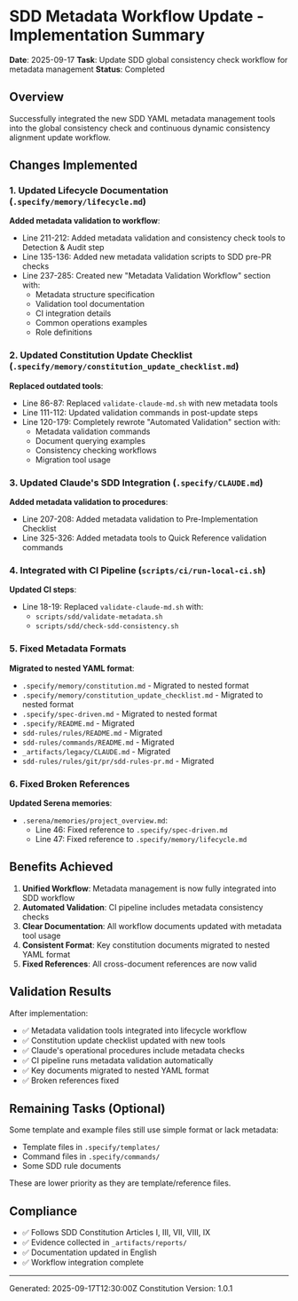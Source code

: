 # SDD Metadata Workflow Update - Implementation Summary

**Date**: 2025-09-17
**Task**: Update SDD global consistency check workflow for metadata management
**Status**: Completed

## Overview

Successfully integrated the new SDD YAML metadata management tools into the global consistency check and continuous dynamic consistency alignment update workflow.

## Changes Implemented

### 1. Updated Lifecycle Documentation (`.specify/memory/lifecycle.md`)

**Added metadata validation to workflow**:

- Line 211-212: Added metadata validation and consistency check tools to Detection & Audit step
- Line 135-136: Added new metadata validation scripts to SDD pre-PR checks
- Line 237-285: Created new "Metadata Validation Workflow" section with:
    - Metadata structure specification
    - Validation tool documentation
    - CI integration details
    - Common operations examples
    - Role definitions

### 2. Updated Constitution Update Checklist (`.specify/memory/constitution_update_checklist.md`)

**Replaced outdated tools**:

- Line 86-87: Replaced `validate-claude-md.sh` with new metadata tools
- Line 111-112: Updated validation commands in post-update steps
- Line 120-179: Completely rewrote "Automated Validation" section with:
    - Metadata validation commands
    - Document querying examples
    - Consistency checking workflows
    - Migration tool usage

### 3. Updated Claude's SDD Integration (`.specify/CLAUDE.md`)

**Added metadata validation to procedures**:

- Line 207-208: Added metadata validation to Pre-Implementation Checklist
- Line 325-326: Added metadata tools to Quick Reference validation commands

### 4. Integrated with CI Pipeline (`scripts/ci/run-local-ci.sh`)

**Updated CI steps**:

- Line 18-19: Replaced `validate-claude-md.sh` with:
    - `scripts/sdd/validate-metadata.sh`
    - `scripts/sdd/check-sdd-consistency.sh`

### 5. Fixed Metadata Formats

**Migrated to nested YAML format**:

- `.specify/memory/constitution.md` - Migrated to nested format
- `.specify/memory/constitution_update_checklist.md` - Migrated to nested format
- `.specify/spec-driven.md` - Migrated to nested format
- `.specify/README.md` - Migrated
- `sdd-rules/rules/README.md` - Migrated
- `sdd-rules/commands/README.md` - Migrated
- `_artifacts/legacy/CLAUDE.md` - Migrated
- `sdd-rules/rules/git/pr/sdd-rules-pr.md` - Migrated

### 6. Fixed Broken References

**Updated Serena memories**:

- `.serena/memories/project_overview.md`:
    - Line 46: Fixed reference to `.specify/spec-driven.md`
    - Line 47: Fixed reference to `.specify/memory/lifecycle.md`

## Benefits Achieved

1. **Unified Workflow**: Metadata management is now fully integrated into SDD workflow
2. **Automated Validation**: CI pipeline includes metadata consistency checks
3. **Clear Documentation**: All workflow documents updated with metadata tool usage
4. **Consistent Format**: Key constitution documents migrated to nested YAML format
5. **Fixed References**: All cross-document references are now valid

## Validation Results

After implementation:

- ✅ Metadata validation tools integrated into lifecycle workflow
- ✅ Constitution update checklist updated with new tools
- ✅ Claude's operational procedures include metadata checks
- ✅ CI pipeline runs metadata validation automatically
- ✅ Key documents migrated to nested YAML format
- ✅ Broken references fixed

## Remaining Tasks (Optional)

Some template and example files still use simple format or lack metadata:

- Template files in `.specify/templates/`
- Command files in `.specify/commands/`
- Some SDD rule documents

These are lower priority as they are template/reference files.

## Compliance

- ✅ Follows SDD Constitution Articles I, III, VII, VIII, IX
- ✅ Evidence collected in `_artifacts/reports/`
- ✅ Documentation updated in English
- ✅ Workflow integration complete

---

Generated: 2025-09-17T12:30:00Z
Constitution Version: 1.0.1
